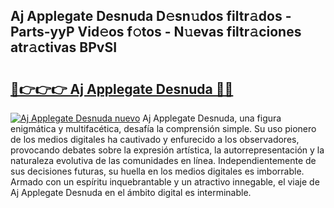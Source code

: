 ## Aj Applegate Desnuda D𝚎sn𝚞dos filtr𝚊dos - Parts-yyP Vid𝚎os f𝚘tos - N𝚞evas filtr𝚊ciones atr𝚊ctivas BPvSI

# <h2><a href="http://mbe0a05.tromn.icu/?c=Aj+Applegate+Desnuda">🔗👉👉👉 Aj Applegate Desnuda 🔗🔗</a></h2>

[![Aj Applegate Desnuda nuevo](https://i.imgur.com/pEAQMta.gif)](http://mbe0a05.tromn.icu/?c=Aj+Applegate+Desnuda)
Aj Applegate Desnuda, una figura enigmática y multifacética, desafía la comprensión simple. Su uso pionero de los medios digitales ha cautivado y enfurecido a los observadores, provocando debates sobre la expresión artística, la autorrepresentación y la naturaleza evolutiva de las comunidades en línea. Independientemente de sus decisiones futuras, su huella en los medios digitales es imborrable. Armado con un espíritu inquebrantable y un atractivo innegable, el viaje de Aj Applegate Desnuda en el ámbito digital es interminable.
